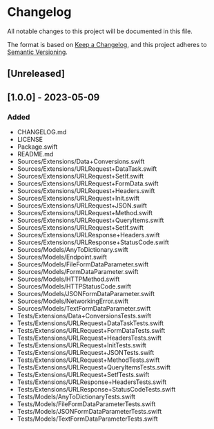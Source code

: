 # Changelog

All notable changes to this project will be documented in this file.

The format is based on [Keep a Changelog](https://keepachangelog.com/en/1.0.0/),
and this project adheres to [Semantic Versioning](https://semver.org/spec/v2.0.0.html).

## [Unreleased]

## [1.0.0] - 2023-05-09

### Added

- CHANGELOG.md
- LICENSE
- Package.swift
- README.md
- Sources/Extensions/Data+Conversions.swift
- Sources/Extensions/URLRequest+DataTask.swift
- Sources/Extensions/URLRequest+SetIf.swift
- Sources/Extensions/URLRequest+FormData.swift
- Sources/Extensions/URLRequest+Headers.swift
- Sources/Extensions/URLRequest+Init.swift
- Sources/Extensions/URLRequest+JSON.swift
- Sources/Extensions/URLRequest+Method.swift
- Sources/Extensions/URLRequest+QueryItems.swift
- Sources/Extensions/URLRequest+SetIf.swift
- Sources/Extensions/URLResponse+Headers.swift
- Sources/Extensions/URLResponse+StatusCode.swift
- Sources/Models/AnyToDictionary.swift
- Sources/Models/Endpoint.swift
- Sources/Models/FileFormDataParameter.swift
- Sources/Models/FormDataParameter.swift
- Sources/Models/HTTPMethod.swift
- Sources/Models/HTTPStatusCode.swift
- Sources/Models/JSONFormDataParameter.swift
- Sources/Models/NetworkingError.swift
- Sources/Models/TextFormDataParameter.swift
- Tests/Extensions/Data+ConversionsTests.swift
- Tests/Extensions/URLRequest+DataTaskTests.swift
- Tests/Extensions/URLRequest+FormDataTests.swift
- Tests/Extensions/URLRequest+HeadersTests.swift
- Tests/Extensions/URLRequest+InitTests.swift
- Tests/Extensions/URLRequest+JSONTests.swift
- Tests/Extensions/URLRequest+MethodTests.swift
- Tests/Extensions/URLRequest+QueryItemsTests.swift
- Tests/Extensions/URLRequest+SetfTests.swift
- Tests/Extensions/URLResponse+HeadersTests.swift
- Tests/Extensions/URLResponse+StatusCodeTests.swift
- Tests/Models/AnyToDictionaryTests.swift
- Tests/Models/FileFormDataParameterTests.swift
- Tests/Models/JSONFormDataParameterTests.swift
- Tests/Models/TextFormDataParameterTests.swift
